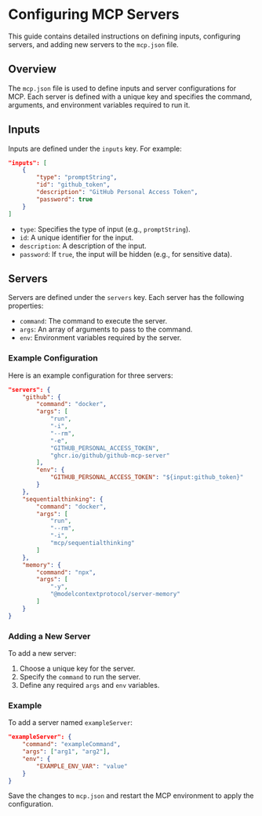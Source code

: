 # Configuring MCP Servers

This guide contains detailed instructions on defining inputs, configuring servers, and adding new servers to the `mcp.json` file.

## Overview

The `mcp.json` file is used to define inputs and server configurations for MCP. Each server is defined with a unique key and specifies the command, arguments, and environment variables required to run it.

## Inputs

Inputs are defined under the `inputs` key. For example:

```json
"inputs": [
    {
        "type": "promptString",
        "id": "github_token",
        "description": "GitHub Personal Access Token",
        "password": true
    }
]
```

- `type`: Specifies the type of input (e.g., `promptString`).
- `id`: A unique identifier for the input.
- `description`: A description of the input.
- `password`: If `true`, the input will be hidden (e.g., for sensitive data).

## Servers

Servers are defined under the `servers` key. Each server has the following properties:

- `command`: The command to execute the server.
- `args`: An array of arguments to pass to the command.
- `env`: Environment variables required by the server.

### Example Configuration

Here is an example configuration for three servers:

```json
"servers": {
    "github": {
        "command": "docker",
        "args": [
            "run",
            "-i",
            "--rm",
            "-e",
            "GITHUB_PERSONAL_ACCESS_TOKEN",
            "ghcr.io/github/github-mcp-server"
        ],
        "env": {
            "GITHUB_PERSONAL_ACCESS_TOKEN": "${input:github_token}"
        }
    },
    "sequentialthinking": {
        "command": "docker",
        "args": [
            "run",
            "--rm",
            "-i",
            "mcp/sequentialthinking"
        ]
    },
    "memory": {
        "command": "npx",
        "args": [
            "-y",
            "@modelcontextprotocol/server-memory"
        ]
    }
}
```

### Adding a New Server

To add a new server:

1. Choose a unique key for the server.
2. Specify the `command` to run the server.
3. Define any required `args` and `env` variables.

### Example

To add a server named `exampleServer`:

```json
"exampleServer": {
    "command": "exampleCommand",
    "args": ["arg1", "arg2"],
    "env": {
        "EXAMPLE_ENV_VAR": "value"
    }
}
```

Save the changes to `mcp.json` and restart the MCP environment to apply the configuration.